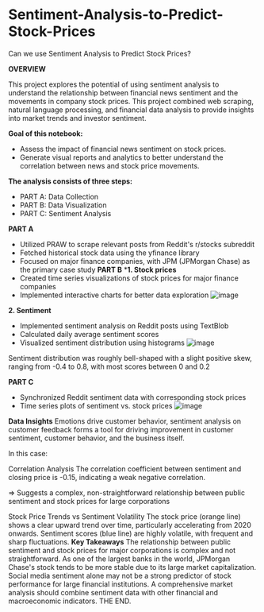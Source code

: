 # Sentiment-Analysis-to-Predict-Stock-Prices

Can we use Sentiment Analysis to Predict Stock Prices?

**OVERVIEW**

This project explores the potential of using sentiment analysis to understand the relationship between financial news sentiment and the movements in company stock prices. This project combined web scraping, natural language processing, and financial data analysis to provide insights into market trends and investor sentiment.

**Goal of this notebook:**

- Assess the impact of financial news sentiment on stock prices.
- Generate visual reports and analytics to better understand the correlation between news and stock price movements.
  
**The analysis consists of three steps:**
- PART A: Data Collection
- PART B: Data Visualization
- PART C: Sentiment Analysis
  
**PART A**
- Utilized PRAW to scrape relevant posts from Reddit's r/stocks subreddit
- Fetched historical stock data using the yfinance library
- Focused on major finance companies, with JPM (JPMorgan Chase) as the primary case study
**PART B**
***1. Stock prices**
- Created time series visualizations of stock prices for major finance companies
- Implemented interactive charts for better data exploration
  ![image](https://github.com/user-attachments/assets/4ecf3116-1b47-49d0-991c-dcdaeedd8150)


**2. Sentiment**
- Implemented sentiment analysis on Reddit posts using TextBlob
- Calculated daily average sentiment scores
- Visualized sentiment distribution using histograms
![image](https://github.com/user-attachments/assets/15c6b12d-dd6b-4a5e-97b9-d1bec406d457)


Sentiment distribution was roughly bell-shaped with a slight positive skew, ranging from -0.4 to 0.8, with most scores between 0 and 0.2

**PART C**
- Synchronized Reddit sentiment data with corresponding stock prices
- Time series plots of sentiment vs. stock prices
![image](https://github.com/user-attachments/assets/5817965e-8c71-46c7-a6ff-af8ea6a2e89c)


**Data Insights**
Emotions drive customer behavior, sentiment analysis on customer feedback forms a tool for driving improvement in customer sentiment, customer behavior, and the business itself.

In this case:

Correlation Analysis
The correlation coefficient between sentiment and closing price is -0.15, indicating a weak negative correlation.

=> Suggests a complex, non-straightforward relationship between public sentiment and stock prices for large corporations

Stock Price Trends vs Sentiment Volatility
The stock price (orange line) shows a clear upward trend over time, particularly accelerating from 2020 onwards.
Sentiment scores (blue line) are highly volatile, with frequent and sharp fluctuations.
**Key Takeaways**
The relationship between public sentiment and stock prices for major corporations is complex and not straightforward.
As one of the largest banks in the world, JPMorgan Chase's stock tends to be more stable due to its large market capitalization.
Social media sentiment alone may not be a strong predictor of stock performance for large financial institutions. A comprehensive market analysis should combine sentiment data with other financial and macroeconomic indicators.
THE END.
